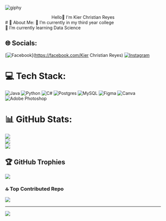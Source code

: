 ![giphy](https://github.com/user-attachments/assets/4f61cc5c-4af0-4ce5-b538-c680e17a350f)

<center>  Hello👋 I'm Kier Christian Reyes </center>
# 💫 About Me:
🔭 I’m currently in my third year college<br>🌱 I’m currently learning Data Science 


## 🌐 Socials:
[![Facebook](https://img.shields.io/badge/Facebook-%231877F2.svg?logo=Facebook&logoColor=white)](https://facebook.com/Kier Christian Reyes) [![Instagram](https://img.shields.io/badge/Instagram-%23E4405F.svg?logo=Instagram&logoColor=white)](https://instagram.com/im_kierchris) 

# 💻 Tech Stack:
![Java](https://img.shields.io/badge/java-%23ED8B00.svg?style=flat&logo=openjdk&logoColor=white) ![Python](https://img.shields.io/badge/python-3670A0?style=flat&logo=python&logoColor=ffdd54) ![C#](https://img.shields.io/badge/c%23-%23239120.svg?style=flat&logo=csharp&logoColor=white) ![Postgres](https://img.shields.io/badge/postgres-%23316192.svg?style=flat&logo=postgresql&logoColor=white) ![MySQL](https://img.shields.io/badge/mysql-4479A1.svg?style=flat&logo=mysql&logoColor=white) ![Figma](https://img.shields.io/badge/figma-%23F24E1E.svg?style=flat&logo=figma&logoColor=white) ![Canva](https://img.shields.io/badge/Canva-%2300C4CC.svg?style=flat&logo=Canva&logoColor=white) ![Adobe Photoshop](https://img.shields.io/badge/adobe%20photoshop-%2331A8FF.svg?style=flat&logo=adobe%20photoshop&logoColor=white)
# 📊 GitHub Stats:
![](https://github-readme-stats.vercel.app/api?username=KierFR-clean&theme=moltack&hide_border=true&include_all_commits=false&count_private=false)<br/>
![](https://github-readme-streak-stats.herokuapp.com/?user=KierFR-clean&theme=moltack&hide_border=true)<br/>
![](https://github-readme-stats.vercel.app/api/top-langs/?username=KierFR-clean&theme=moltack&hide_border=true&include_all_commits=false&count_private=false&layout=compact)

## 🏆 GitHub Trophies
![](https://github-profile-trophy.vercel.app/?username=KierFR-clean&theme=moltack&no-frame=false&no-bg=false&margin-w=4)

### 🔝 Top Contributed Repo
![](https://github-contributor-stats.vercel.app/api?username=KierFR-clean&limit=5&theme=moltack&combine_all_yearly_contributions=true)

---
[![](https://visitcount.itsvg.in/api?id=KierFR-clean&icon=6&color=7)](https://visitcount.itsvg.in)

<!-- Proudly created with GPRM ( https://gprm.itsvg.in ) -->
